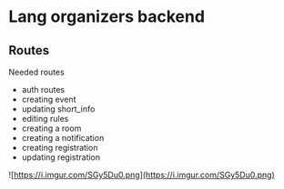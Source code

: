 # Lang organizers backend

## Routes
Needed routes

* auth routes
* creating event
* updating short_info
* editing rules
* creating a room
* creating a notification
* creating registration
* updating registration



![https://i.imgur.com/SGy5Du0.png](https://i.imgur.com/SGy5Du0.png)